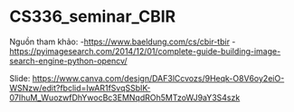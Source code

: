 # CS336_seminar_CBIR

Nguồn tham khảo: 
-https://www.baeldung.com/cs/cbir-tbir
-https://pyimagesearch.com/2014/12/01/complete-guide-building-image-search-engine-python-opencv/

Slide: https://www.canva.com/design/DAF3lCcvozs/9Heqk-O8V6oy2eiO-WSNzw/edit?fbclid=IwAR1fSvqSSbIK-07IhuM_WuozwfDhYwocBc3EMNqdROh5MTzoWJ9aY3S4szk
